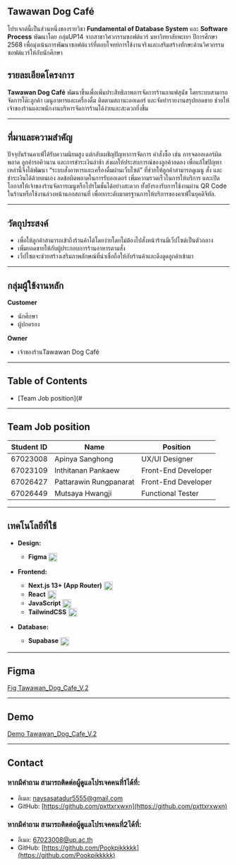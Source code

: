 ## Tawawan Dog Café 
โปรเจกต์นี้เป็นส่วนหนึ่งของรายวิชา **Fundamental of Database System** และ **Software Process** พัฒนาโดย กลุ่มUP14 จากสาขาวิศวกรรมซอฟต์แวร์ มหาวิทยาลัยพะเยา ปีการศึกษา 2568 เพื่อมุ่งเน้นการพัฒนาซอฟต์แวร์ที่ตอบโจทย์การใช้งานจริงและเสริมสร้างทักษะด้านวิศวกรรมซอฟต์แวร์ให้กับนักศึกษา

## รายละเอียดโครงการ
**Tawawan Dog Café** พัฒนาขึ้นเพื่อเพิ่มประสิทธิภาพการจัดการร้านกาแฟสุนัข โดยระบบสามารถจัดการโต๊ะลูกค้า เมนูอาหารและเครื่องดื่ม ติดตามสถานะออเดอร์ และจัดทำรายงานสรุปยอดขาย ช่วยให้เจ้าของร้านและพนักงานบริหารจัดการร้านได้ง่ายและสะดวกยิ่งขึ้น

---
## ที่มาและความสำคัญ
ปัจจุบันร้านคาเฟ่ได้รับความนิยมสูง แต่กลับเผชิญปัญหาการจัดการ คำสั่งซื้อ เช่น การจดออเดอร์ผิดพลาด ลูกค้ารอคิวนาน และการชำระเงินล่าช้า ส่งผลให้ประสบการณ์ของลูกค้าลดลง เพื่อแก้ไขปัญหาเหล่านี้จึงได้พัฒนา “ระบบสั่งอาหารและเครื่องดื่มผ่านเว็บไซต์” ที่ช่วยให้ลูกค้าสามารถดูเมนู สั่ง และชำระเงินได้ด้วยตนเอง ลดข้อผิดพลาดในการรับออเดอร์ เพิ่มความรวดเร็วในการให้บริการ และเปิดโอกาสให้เจ้าของร้านจัดการเมนูหรือโปรโมชั่นได้อย่างสะดวก ทั้งยังรองรับการใช้งานผ่าน QR Code ในร้านหรือใช้งานล่วงหน้านอกสถานที่ เพื่อยกระดับมาตรฐานการให้บริการของคาเฟ่ในยุคดิจิทัล.

---
## วัตถุประสงค์
- เพื่อให้ลูกค้าสามารถเข้าถึงร้านค้าได้โดยง่ายโดยไม่ต้องไปสั่งหน้าร้านมีเว็ปไซต์เป็นตัวกลาง
-   เพิ่มยอดขายให้กับผู้ประกอบการร้านอาหารตามสั่ง
-   เว็ปไซตจะช่วยสร้างเสริมภาพลักษณ์ที่น่าเชื่อถือให้กับร้านค้าและดึงดูดลูกค้าเข้ามา

---
## กลุ่มผู้ใช้งานหลัก
**Customer**
-   นักศึกษา
-   ผู้ปกครอง

**Owner**
-   เจ้าของร้านTawawan Dog Café
---
## Table of Contents
- [Team Job position](#

---

## Team Job position
| **Student ID** | **Name**               | **Position**            |
|-----------------|------------------------|--------------------------|
| 67023008        | Apinya Sanghong        | UX/UI Designer           |
| 67023109        | Inthitanan Pankaew     | Front-End Developer      |
| 67026427        | Pattarawin Rungpanarat | Front-End Developer      |
| 67026449        | Mutsaya Hwangji        | Functional Tester        |

---


## เทคโนโลยีที่ใช้

- **Design:**
  - **Figma** <a href="https://www.figma.com/" target="_blank" rel="noreferrer"><img src="https://raw.githubusercontent.com/danielcranney/readme-generator/main/public/icons/skills/figma-colored.svg" alt="Figma" title="Figma" width="20" height="20" style="vertical-align: middle;" /></a>

- **Frontend:** 
  - **Next.js 13+ (App Router)** <a href="https://nextjs.org/docs" target="_blank" rel="noreferrer"><img src="https://raw.githubusercontent.com/danielcranney/readme-generator/main/public/icons/skills/nextjs-colored-dark.svg" alt="NextJs" title="NextJs" width="20" height="20" style="vertical-align: middle;" /></a>  
  - **React** <a href="https://reactjs.org/" target="_blank" rel="noreferrer"><img src="https://raw.githubusercontent.com/danielcranney/readme-generator/main/public/icons/skills/react-colored.svg" alt="React" title="React" width="20" height="20" style="vertical-align: middle;" /></a>  
  - **JavaScript** <a href="https://developer.mozilla.org/en-US/docs/Web/JavaScript" target="_blank" rel="noreferrer"><img src="https://raw.githubusercontent.com/danielcranney/readme-generator/main/public/icons/skills/javascript-colored.svg" alt="JavaScript" title="JavaScript" width="20" height="20" style="vertical-align: middle;" /></a>  
  - **TailwindCSS** <a href="https://tailwindcss.com/" target="_blank" rel="noreferrer"><img src="https://raw.githubusercontent.com/danielcranney/readme-generator/main/public/icons/skills/tailwindcss-colored.svg" alt="TailwindCSS" title="TailwindCSS" width="20" height="20" style="vertical-align: middle;" /></a>

- **Database:** 
  - **Supabase** <a href="https://supabase.io/" target="_blank" rel="noreferrer"><img src="https://raw.githubusercontent.com/danielcranney/readme-generator/main/public/icons/skills/supabase-colored.svg" alt="Supabase" title="Supabase" width="20" height="20" style="vertical-align: middle;" /></a>

---
## Figma
[Fig Tawawan_Dog_Cafe_V.2](https://www.figma.com/design/2wJkQzfOfAY033oJN8Ofo9/Project-G.UP14?node-id=1-2&t=66GEXJLVoQ84awMg-1)

---
## Demo
[Demo Tawawan_Dog_Cafe_V.2](https://tawawan-dog-cafe-v-2.vercel.app/)

---

## Contact
### หากมีคำถาม สามารถติดต่อผู้ดูแลโปรเจคคนที่1ได้ที่:
  -  อีเมล: naysasatadur5555@gmail.com
  -  GitHub: [https://github.com/pxttxrxwxn](https://github.com/pxttxrxwxn)
### หากมีคำถาม สามารถติดต่อผู้ดูแลโปรเจคคนที่2ได้ที่:
  -  อีเมล: 67023008@up.ac.th
  -  GitHub: [https://github.com/Pookpikkkkk](https://github.com/Pookpikkkkk)
